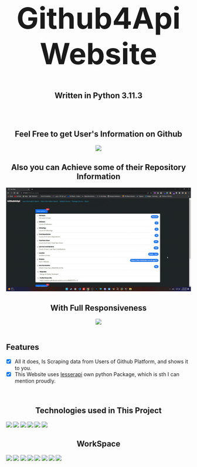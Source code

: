 <h1 align='center' style="font-size:5rem"><b>Github4Api Website</b></h1>
<h2 align='center'><b>Written in Python 3.11.3</b></h2>
<br><br>
<div align='center'>
<h2 align='center'><b>Feel Free to get User's Information on Github</b></h2>
<img src="https://github.com/lesserapi/Github4ApiWebsite/blob/master/gifs/user_info.gif"></img>
<br>
<h2 align='center'><b>Also you can Achieve some of their Repository Information</b></h2>
<img src="https://github.com/lesserapi/examples/blob/master/Github4ApiWebsite/gifs/repo_info.gif"></img>
<br>
<h2 align='center'><b>With Full Responsiveness</b></h2>
<img src="https://github.com/lesserapi/Github4ApiWebsite/blob/master/gifs/responsievness.gif"></img>
</div>

<br>

<h2 align="left">Features</h1>

- [x] All it does, Is Scraping data from Users of Github Platform, and shows it to you.
- [x] This Website uses [lesserapi](https://github.com/lesserapi/lesserapi/) own python Package, which is sth I can mention proudly.

<br>

<h2 align='center'><b>Technologies used in This Project</h2>
<img src="https://img.shields.io/badge/Python-14354C?style=for-the-badge&logo=python&logoColor=white"></img>
<img src="https://img.shields.io/badge/Django-092E20?style=for-the-badge&logo=django&logoColor=white"></img>
<img src="https://img.shields.io/badge/HTML5-E34F26?style=for-the-badge&logo=html5&logoColor=white"></img>
<img src="https://img.shields.io/badge/CSS3-1572B6?style=for-the-badge&logo=css3&logoColor=white"></img>
<img src="https://img.shields.io/badge/JavaScript-323330?style=for-the-badge&logo=javascript&logoColor=F7DF1E"></img>
<img src="https://img.shields.io/badge/SQLite-07405E?style=for-the-badge&logo=sqlite&logoColor=white"></img>

<br>

<h2 align='center'><b>WorkSpace</h2>
<img src="https://img.shields.io/badge/Intel-Core_i5_10600K-0071C5?style=for-the-badge&logo=intel&logoColor=white"></img>
<img src="https://img.shields.io/badge/NVIDIA-RTX2060 OC-76B900?style=for-the-badge&logo=nvidia&logoColor=white"></img>
<img src="https://img.shields.io/badge/Windows-0078D6?style=for-the-badge&logo=windows&logoColor=white"></img>
<img src="https://img.shields.io/badge/Ubuntu-E95420?style=for-the-badge&logo=ubuntu&logoColor=white"></img>
<img src="https://img.shields.io/badge/GitHub-100000?style=for-the-badge&logo=github&logoColor=white"></img>
<img src="https://img.shields.io/badge/Git-F05032?style=for-the-badge&logo=git&logoColor=white"></img>
<img src="https://img.shields.io/badge/Visual_Studio_Code-0078D4?style=for-the-badge&logo=visual%20studio%20code&logoColor=white"></img>
<img src="https://img.shields.io/badge/Linux-FCC624?style=for-the-badge&logo=linux&logoColor=black"></img>
